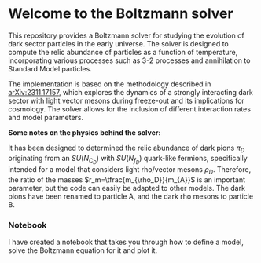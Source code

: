 # Welcome to the Boltzmann solver

This repository provides a Boltzmann solver for studying the evolution of dark sector particles in the early universe. The solver is designed to compute the relic abundance of particles as a function of temperature, incorporating various processes such as 3-2 processes and annihilation to Standard Model particles.

The implementation is based on the methodology described in [arXiv:2311.17157](https://arxiv.org/pdf/2311.17157), which explores the dynamics of a strongly interacting dark sector with light vector mesons during freeze-out and its implications for cosmology. The solver allows for the inclusion of different interaction rates and model parameters.

**Some notes on the physics behind the solver:**

It has been designed to determined the relic abundance of dark pions $\pi_D$ originating from an $SU(N_{C_D})$ with $SU(N_{f_D})$ quark-like fermions, specifically intended for a model that considers light rho/vector mesons $\rho_D$. Therefore, the ratio of the masses $r_m=\tfrac{m_{\rho_D}}{m_{A}}$ is an important parameter, but the code can easily be adapted to other models. The dark pions have been renamed to particle A, and the dark rho mesons to particle B.

### Notebook
I have created a notebook that takes you through how to define a model, solve the Boltzmann equation for it and plot it.
